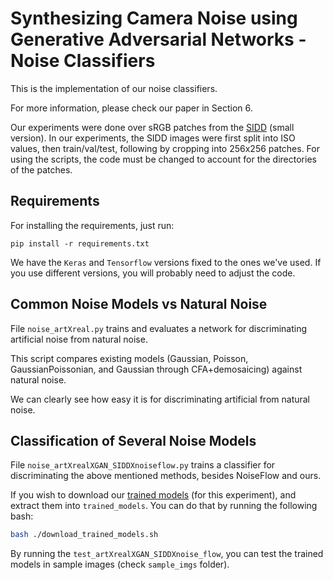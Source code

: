 # Synthesizing Camera Noise using Generative Adversarial Networks - Noise Classifiers

This is the implementation of our noise classifiers. 

For more information, please check our paper in Section 6.

Our experiments were done over sRGB patches from the [SIDD](https://www.eecs.yorku.ca/~kamel/sidd/) (small version).
In our experiments, the SIDD images were first split into ISO values, then train/val/test, following by cropping into 256x256 patches.
For using the scripts, the code must be changed to account for the directories of the patches.

## Requirements
For installing the requirements, just run:
```
pip install -r requirements.txt
```
We have the ```Keras``` and  ```Tensorflow``` versions fixed to the ones we've used. If you use different versions, you will probably need to adjust the code.


## Common Noise Models vs Natural Noise

File ```noise_artXreal.py``` trains and evaluates a network for discriminating artificial noise from natural noise.

This script compares existing models (Gaussian, Poisson, GaussianPoissonian, and Gaussian through CFA+demosaicing) against 
natural noise.

We can clearly see how easy it is for discriminating artificial from natural noise.

## Classification of Several Noise Models

File ```noise_artXrealXGAN_SIDDXnoiseflow.py``` trains a classifier for discriminating the above mentioned methods, besides NoiseFlow and ours.

If you wish to download our [trained models](https://drive.google.com/file/d/149OEnQCBiMiSFKsjjf3rp7uazdZ9bUAU) (for this experiment), and extract them into ```trained_models```. You can do that by running the following bash:
```bash
bash ./download_trained_models.sh
```

By running the ```test_artXrealXGAN_SIDDXnoise_flow```, you can test the trained models in sample images (check ```sample_imgs``` folder).

